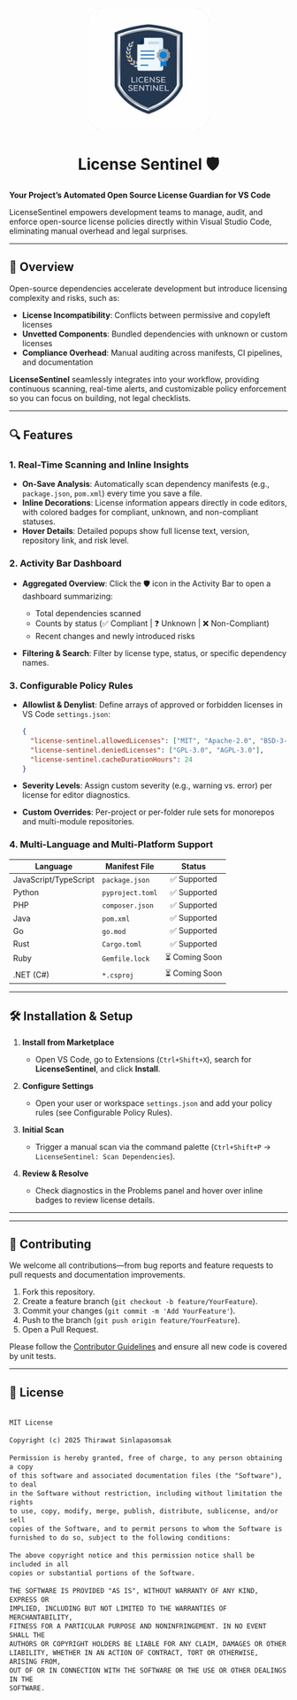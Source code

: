 <div align="center">
  <img src="./image/LicenseSentinel.png" alt="License Sentinel" width="220" height="220" />
</div>

<div align="center">
  <h1> License Sentinel 🛡️</h1>
</div>

**Your Project’s Automated Open Source License Guardian for VS Code**

LicenseSentinel empowers development teams to manage, audit, and enforce open-source license policies directly within Visual Studio Code, eliminating manual overhead and legal surprises.

---

## 🚀 Overview

Open-source dependencies accelerate development but introduce licensing complexity and risks, such as:

* **License Incompatibility**: Conflicts between permissive and copyleft licenses
* **Unvetted Components**: Bundled dependencies with unknown or custom licenses
* **Compliance Overhead**: Manual auditing across manifests, CI pipelines, and documentation

**LicenseSentinel** seamlessly integrates into your workflow, providing continuous scanning, real-time alerts, and customizable policy enforcement so you can focus on building, not legal checklists.

---

## 🔍 Features

### 1. Real-Time Scanning and Inline Insights

* **On-Save Analysis**: Automatically scan dependency manifests (e.g., `package.json`, `pom.xml`) every time you save a file.
* **Inline Decorations**: License information appears directly in code editors, with colored badges for compliant, unknown, and non-compliant statuses.
* **Hover Details**: Detailed popups show full license text, version, repository link, and risk level.

### 2. Activity Bar Dashboard

* **Aggregated Overview**: Click the 🛡️ icon in the Activity Bar to open a dashboard summarizing:

  * Total dependencies scanned
  * Counts by status (✅ Compliant | ❓ Unknown | ❌ Non-Compliant)
  * Recent changes and newly introduced risks
* **Filtering & Search**: Filter by license type, status, or specific dependency names.

### 3. Configurable Policy Rules

* **Allowlist & Denylist**: Define arrays of approved or forbidden licenses in VS Code `settings.json`:

  ```json
  {
    "license-sentinel.allowedLicenses": ["MIT", "Apache-2.0", "BSD-3-Clause"],
    "license-sentinel.deniedLicenses": ["GPL-3.0", "AGPL-3.0"],
    "license-sentinel.cacheDurationHours": 24
  }
  ```
* **Severity Levels**: Assign custom severity (e.g., warning vs. error) per license for editor diagnostics.
* **Custom Overrides**: Per-project or per-folder rule sets for monorepos and multi-module repositories.


### 4. Multi-Language and Multi-Platform Support

| Language              | Manifest File    |     Status    |
| --------------------- | ---------------- | :-----------: |
| JavaScript/TypeScript | `package.json`   |  ✅ Supported  |
| Python                | `pyproject.toml` |  ✅ Supported  |
| PHP                   | `composer.json`  |  ✅ Supported  |
| Java                  | `pom.xml`        |  ✅ Supported  |
| Go                    | `go.mod`         |  ✅ Supported  |
| Rust                  | `Cargo.toml`     |  ✅ Supported  |
| Ruby                  | `Gemfile.lock`   | ⏳ Coming Soon |
| .NET (C#)             | `*.csproj`       | ⏳ Coming Soon |

---

## 🛠️ Installation & Setup

1. **Install from Marketplace**

   * Open VS Code, go to Extensions (`Ctrl+Shift+X`), search for **LicenseSentinel**, and click **Install**.

2. **Configure Settings**

   * Open your user or workspace `settings.json` and add your policy rules (see Configurable Policy Rules).

3. **Initial Scan**

   * Trigger a manual scan via the command palette (`Ctrl+Shift+P` → `LicenseSentinel: Scan Dependencies`).

4. **Review & Resolve**

   * Check diagnostics in the Problems panel and hover over inline badges to review license details.

---


---

## 🤝 Contributing

We welcome all contributions—from bug reports and feature requests to pull requests and documentation improvements.

1. Fork this repository.
2. Create a feature branch (`git checkout -b feature/YourFeature`).
3. Commit your changes (`git commit -m 'Add YourFeature'`).
4. Push to the branch (`git push origin feature/YourFeature`).
5. Open a Pull Request.

Please follow the [Contributor Guidelines](CONTRIBUTING.md) and ensure all new code is covered by unit tests.

---

## 📄 License

```

MIT License

Copyright (c) 2025 Thirawat Sinlapasomsak

Permission is hereby granted, free of charge, to any person obtaining a copy
of this software and associated documentation files (the "Software"), to deal
in the Software without restriction, including without limitation the rights
to use, copy, modify, merge, publish, distribute, sublicense, and/or sell
copies of the Software, and to permit persons to whom the Software is
furnished to do so, subject to the following conditions:

The above copyright notice and this permission notice shall be included in all
copies or substantial portions of the Software.

THE SOFTWARE IS PROVIDED "AS IS", WITHOUT WARRANTY OF ANY KIND, EXPRESS OR
IMPLIED, INCLUDING BUT NOT LIMITED TO THE WARRANTIES OF MERCHANTABILITY,
FITNESS FOR A PARTICULAR PURPOSE AND NONINFRINGEMENT. IN NO EVENT SHALL THE
AUTHORS OR COPYRIGHT HOLDERS BE LIABLE FOR ANY CLAIM, DAMAGES OR OTHER
LIABILITY, WHETHER IN AN ACTION OF CONTRACT, TORT OR OTHERWISE, ARISING FROM,
OUT OF OR IN CONNECTION WITH THE SOFTWARE OR THE USE OR OTHER DEALINGS IN THE
SOFTWARE.

```